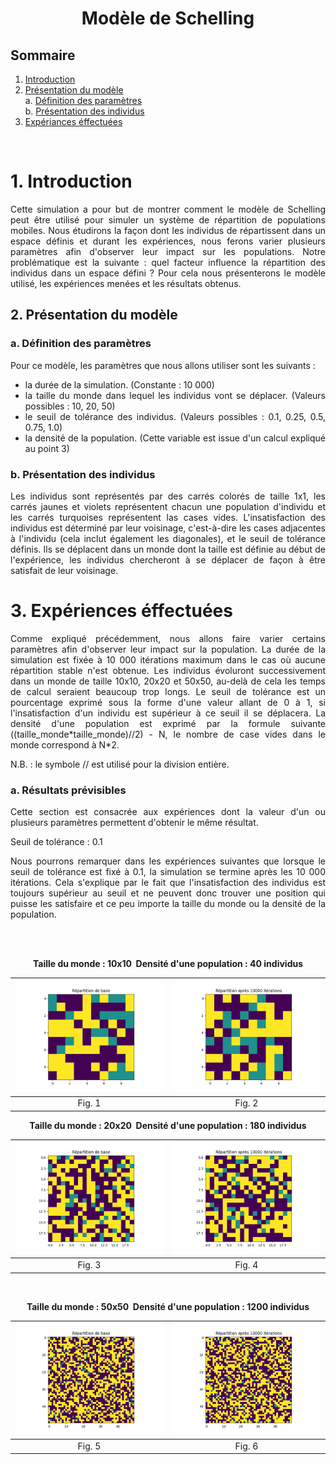 <center><h1> Modèle de Schelling </h1></center>

## Sommaire
1. [Introduction](#introduction)
2. [Présentation du modèle](#presenration-du-modele)  
   a. [Définition des paramètres](#definition-des-parametres)  
   b. [Présentation des individus](#presentation-des-individus)  
3. [Expériances éffectuées](#experiences-effectuees)

&nbsp;  

# 1. Introduction  <a name="introduction"></a>

<div style="text-align: justify">
Cette simulation a pour but de montrer comment le modèle de Schelling peut être utilisé pour simuler un système de répartition de populations mobiles.
Nous étudirons la façon dont les individus de répartissent dans un espace définis et durant les expériences, nous ferons varier plusieurs paramètres
afin d'observer leur impact sur les populations. Notre problématique est la suivante : quel facteur influence la répartition des individus dans un espace défini ?
Pour cela nous présenterons le modèle utilisé, les expériences menées et les résultats obtenus.
</div>

## 2. Présentation du modèle  <a name="presenration-du-modele"></a>

### a. Définition des paramètres  <a name="definition-des-parametres"></a>

<div style="text-align: justify">
Pour ce modèle, les paramètres que nous allons utiliser sont les suivants :
<ul>
    <li> la durée de la simulation. (Constante : 10 000)  </li>  
    <li> la taille du monde dans lequel les individus vont se déplacer. (Valeurs possibles : 10, 20, 50) </li> 
    <li> le seuil de tolérance des individus. (Valeurs possibles : 0.1, 0.25, 0.5, 0.75, 1.0) </li>  
    <li> la densité de la population. (Cette variable est issue d'un calcul expliqué au point 3) </li>
</ul>
</div>

### b. Présentation des individus  <a name="presentation-des-individus"></a>

<div style="text-align: justify">
Les individus sont représentés par des carrés colorés de taille 1x1, les carrés jaunes et violets représentent chacun une population d'individu et les carrés turquoises 
représentent las cases vides. L'insatisfaction des individus est déterminé par leur voisinage, c'est-à-dire les cases adjacentes à l'individu (cela 
inclut également les diagonales), et le seuil de tolérance définis. Ils se déplacent dans un monde dont la taille est définie au début de l'expérience, 
les individus chercheront à se déplacer de façon à être satisfait de leur voisinage.
</div>

<div style="page-break-after: always;"></div>

# 3. Expériences éffectuées  <a name="experiences-effectuees"></a>  

<div style="text-align: justify">
Comme expliqué précédemment, nous allons faire varier certains paramètres afin d'observer leur impact sur la population. La durée de la simulation est fixée à 10 000 itérations 
maximum dans le cas où aucune répartition stable n'est obtenue. Les individus évoluront successivement dans un monde de taille 10x10, 20x20 et 50x50, au-delà de cela les temps de calcul seraient
beaucoup trop longs. Le seuil de tolérance est un pourcentage exprimé sous la forme d'une valeur allant de 0 à 1, si l'insatisfaction d'un individu est supérieur à ce seuil il se déplacera. 
La densité d'une population est exprimé par la formule suivante ((taille_monde*taille_monde)//2) - N, le nombre de case vides dans le monde correspond à N*2.

N.B. : le symbole // est utilisé pour la division entière.
</div>

### a. Résultats prévisibles  <a name="resultats-previsibles"></a>

<div style="text-align: justify">
Cette section est consacrée aux expériences dont la valeur d'un ou plusieurs paramètres permettent d'obtenir le même résultat.  

Seuil de tolérance : 0.1

Nous pourrons remarquer dans les expériences suivantes que lorsque le seuil de tolérance est fixé à 0.1, la simulation se termine après les 10 000 itérations. 
Cela s'explique par le fait que l'insatisfaction des individus est toujours supérieur au seuil et ne peuvent donc trouver une position qui puisse les satisfaire 
et ce peu importe la taille du monde ou la densité de la population. 
</div>

&nbsp;  
&nbsp;  

<div style="text-align: center">
<b>Taille du monde : 10x10 &nbsp;Densité d'une population : 40 individus</b>
</div>

| ![](./Images/t10tins0.1dens10.png) | ![](./Images/t10tins0.1dens10fin.png) |
| :--------------------------------: | :-----------------------------------: |
|               Fig. 1               |                Fig. 2                 |

<div style="page-break-after: always;"></div>

<div style="text-align: center">
<b>Taille du monde : 20x20 &nbsp;Densité d'une population : 180 individus</b>
</div>

| ![](./Images/t20tins0.1dens20.png) | ![](./Images/t20tins0.1dens20fin.png) |
| :--------------------------------: | :-----------------------------------: |
|               Fig. 3               |                Fig. 4                 |

&nbsp;
&nbsp;

<div style="text-align: center">
<b>Taille du monde : 50x50 &nbsp;Densité d'une population : 1200 individus</b>
</div>

| ![](./Images/t50tins0.1dens50.png) | ![](./Images/t50tins0.1dens50fin.png) |
| :--------------------------------: | :-----------------------------------: |
|               Fig. 5               |                Fig. 6                 |
